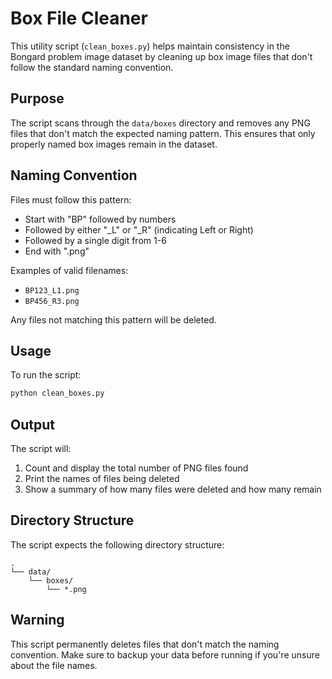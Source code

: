 # Box File Cleaner

This utility script (`clean_boxes.py`) helps maintain consistency in the Bongard problem image dataset by cleaning up box image files that don't follow the standard naming convention.

## Purpose

The script scans through the `data/boxes` directory and removes any PNG files that don't match the expected naming pattern. This ensures that only properly named box images remain in the dataset.

## Naming Convention

Files must follow this pattern:
- Start with "BP" followed by numbers
- Followed by either "_L" or "_R" (indicating Left or Right)
- Followed by a single digit from 1-6
- End with ".png"

Examples of valid filenames:
- `BP123_L1.png`
- `BP456_R3.png`

Any files not matching this pattern will be deleted.

## Usage

To run the script:

```bash
python clean_boxes.py
```

## Output

The script will:
1. Count and display the total number of PNG files found
2. Print the names of files being deleted
3. Show a summary of how many files were deleted and how many remain

## Directory Structure

The script expects the following directory structure:
```
.
└── data/
    └── boxes/
        └── *.png
```

## Warning

This script permanently deletes files that don't match the naming convention. Make sure to backup your data before running if you're unsure about the file names.

